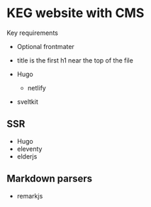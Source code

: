 # KEG website with CMS

Key requirements

- Optional frontmater
- title is the first h1 near the top of the file

- Hugo

  - netlify

- sveltkit

## SSR

- Hugo
- eleventy
- elderjs

## Markdown parsers

- remarkjs

